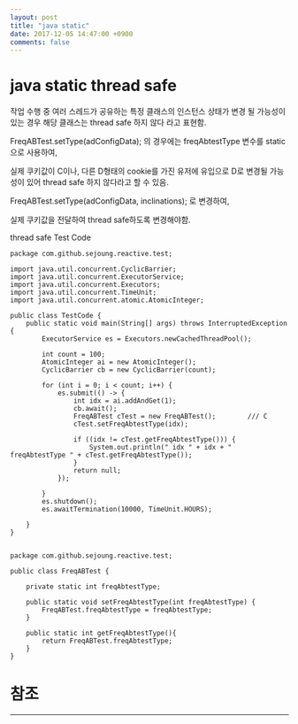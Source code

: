 ```yaml
---
layout: post
title: "java static"
date: 2017-12-05 14:47:00 +0900
comments: false
---
```


# java static thread safe


작업 수행 중 여러 스레드가 공유하는 특정 클래스의 인스턴스 상태가 변경 될 가능성이 있는 경우 해당 클래스는 thread safe 하지 않다 라고 표현함.

FreqABTest.setType(adConfigData); 의 경우에는 freqAbtestType 변수를 static으로 사용하여,

실제 쿠키값이 C이나, 다른 D형태의 cookie를 가진 유저에 유입으로 D로 변경될 가능성이 있어 thread safe 하지 않다라고 할 수 있음.

FreqABTest.setType(adConfigData, inclinations); 로 변경하여,

실제 쿠키값을 전달하여 thread safe하도록 변경해야함.


thread safe Test Code


```
package com.github.sejoung.reactive.test;

import java.util.concurrent.CyclicBarrier;
import java.util.concurrent.ExecutorService;
import java.util.concurrent.Executors;
import java.util.concurrent.TimeUnit;
import java.util.concurrent.atomic.AtomicInteger;

public class TestCode {
    public static void main(String[] args) throws InterruptedException {
        ExecutorService es = Executors.newCachedThreadPool();

        int count = 100;
        AtomicInteger ai = new AtomicInteger();
        CyclicBarrier cb = new CyclicBarrier(count);

        for (int i = 0; i < count; i++) {
            es.submit(() -> {
                int idx = ai.addAndGet(1);
                cb.await();
                FreqABTest cTest = new FreqABTest();        /// C
                cTest.setFreqAbtestType(idx);

                if ((idx != cTest.getFreqAbtestType())) {
                    System.out.println(" idx " + idx + " freqAbtestType " + cTest.getFreqAbtestType());
                }
                return null;
            });

        }
        es.shutdown();
        es.awaitTermination(10000, TimeUnit.HOURS);

    }
}

```

```

package com.github.sejoung.reactive.test;

public class FreqABTest {

    private static int freqAbtestType;

    public static void setFreqAbtestType(int freqAbtestType) {
        FreqABTest.freqAbtestType = freqAbtestType;
    }

    public static int getFreqAbtestType(){
        return FreqABTest.freqAbtestType;
    }
}

```


# 참조 
-----

